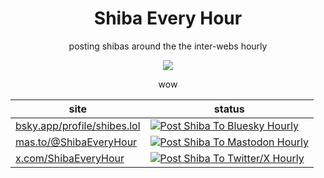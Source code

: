 <div align="center">

<h1> Shiba Every Hour </h1>

<p>posting shibas around the the inter-webs hourly</p> 
  
<img src="https://user-images.githubusercontent.com/18376481/90677906-ed53a180-e255-11ea-9df6-a2f6a59f0154.png">
  
<p>wow</p>

| site                                                                              | status                                                                                                                                                                                                                       |
| --------------------------------------------------------------------------------- | ---------------------------------------------------------------------------------------------------------------------------------------------------------------------------------------------------------------------------- |
| [bsky.app/profile/shibes.lol](https://bsky.app/profile/shibes.lol)                | [![Post Shiba To Bluesky Hourly](https://github.com/chiubaca/shiba-every-hour/actions/workflows/post-shibe-bluesky.yml/badge.svg)](https://github.com/chiubaca/shiba-every-hour/actions/workflows/post-shibe-bluesky.yml)    |
| [mas.to/@ShibaEveryHour](https://mas.to/@ShibaEveryHour)                          | [![Post Shiba To Mastodon Hourly](https://github.com/chiubaca/shiba-every-hour/actions/workflows/post-shibe-mastodon.yml/badge.svg)](https://github.com/chiubaca/shiba-every-hour/actions/workflows/post-shibe-mastodon.yml) |
| [x.com/ShibaEveryHour](https://x.com/ShibaEveryHour)                              | [![Post Shiba To Twitter/X Hourly](https://github.com/chiubaca/shiba-every-hour/actions/workflows/post-shibe-twitter.yml/badge.svg)](https://github.com/chiubaca/shiba-every-hour/actions/workflows/post-shibe-twitter.yml)  |

</div>
  
  
